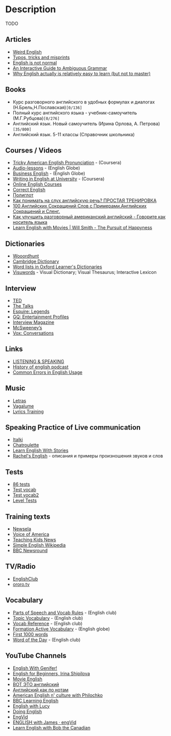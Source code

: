 # Description

TODO


## Articles

- [Weird English](https://www.nationalreview.com/magazine/2021/11/29/weird-english/)
- [Typos, tricks and misprints](https://aeon.co/essays/why-is-the-english-spelling-system-so-weird-and-inconsistent)
- [English is not normal](https://aeon.co/essays/why-is-english-so-weirdly-different-from-other-languages)
- [An Interactive Guide to Ambiguous Grammar](https://www.mcsweeneys.net/articles/an-interactive-guide-to-ambiguous-grammar)
- [Why English actually is relatively easy to learn (but not to master)](http://christopherwink.com/2018/11/05/english-easy-learn-john-mcwhorter-history-magnificent-bastard-tongue/)


## Books

- Курс разговорного английского в удобных формулах и диалогах (Н.Брель,Н.Пославская)`[0/136]`
- Полный курс английского языка - учебник-самоучитель (М.Г.Рубцова)`[0/276]`
- Английский язык. Новый самоучитель (Ирина Орлова, А. Петрова)`[35/800]`
- Английский язык. 5-11 классы (Справочник школьника)


## Courses / Videos

- [Tricky American English Pronunciation](https://www.coursera.org/learn/tricky-american-english-pronunciation) - (Coursera)
- [Audio-lessons](https://english-globe.ru/index.php?option=com_content&task=view&id=13&Itemid=17) - (English Globe)
- [Business English](https://english-globe.ru/index.php?option=com_content&task=category&sectionid=19&id=71&Itemid=92) - (English Globe)
- [Writing in English at University](https://www.coursera.org/learn/writing-english-university) - (Coursera)
- [Online English Courses](http://www.1-language.com/englishcourse/index.htm)
- [Correct English](http://www.correctenglish.ru/exercises/)
- [Полиглот](https://rutracker.org/forum/viewtopic.php?t=3918150)
- [Как понимать на слух английскую речь? ПРОСТАЯ ТРЕНИРОВКА](https://youtu.be/AOVBrB8ypkQ)
- [100 Английских Сокращений Слов с Примерами.Английских Сокращений и Сленг.](https://youtu.be/LVhcyGBLTEg)
- [Как улучшить разговорный американский английский - Говорите как носитель языка](https://youtu.be/m3g51xfopIE)
- [Learn English with Movies | Will Smith - The Pursuit of Happyness](https://youtu.be/pKoH9GkEKxQ)


## Dictionaries

- [Wooordhunt](https://wooordhunt.ru/)
- [Cambridge Dictionary](https://dictionary.cambridge.org/)
- [Word lists in Oxford Learner's Dictionaries](https://www.oxfordlearnersdictionaries.com/wordlist/)
- [Visuwords](https://visuwords.com/) - Visual Dictionary; Visual Thesaurus; Interactive Lexicon


## Interview

- [TED](http://www.ted.com/)
- [The Talks](https://the-talks.com/)
- [Esquire: Legends](https://www.esquire.com/what-ive-learned-legends/)
- [GQ: Entertainment Profiles](https://www.gq.com/about/entertainment-profiles-and-interviews)
- [Interview Magazine](https://www.interviewmagazine.com/)
- [McSweeney’s](https://www.mcsweeneys.net/columns/interviews-with-people-who-have-interesting-or-unusual-jobs)
- [Vox: Conversations](https://www.vox.com/conversations)


## Links

- [LISTENING & SPEAKING](http://www.rong-chang.com/listen.htm)
- [History of english podcast](https://historyofenglishpodcast.com/)
- [Common Errors in English Usage](https://brians.wsu.edu/common-errors/)


## Music

- [Letras](https://www.letras.mus.br/)
- [Vagalume](http://www.vagalume.com.br/)
- [Lyrics Training](http://lyricstraining.com)


## Speaking Practice of Live communication

- [Italki](http://www.italki.com/)
- [Chatroulette](http://chatroulette.com/)
- [Learn English With Stories](https://deepenglish.com/blog/)
- [Rachel's English](http://rachelsenglish.com/) - описания и примеры произношения звуков и слов


## Tests

- [86 tests](http://english03.ru/testy)
- [Test vocab](http://testyourvocab.com/)
- [Test vocab2](https://my.vocabularysize.com/)
- [Level Tests](http://www.englishjet.com/english_courses_files/tests.htm)


## Training texts

- [Newsela](https://newsela.com/)
- [Voice of America](https://learningenglish.voanews.com/)
- [Teaching Kids News](https://teachingkidsnews.com/)
- [Simple English Wikipedia](https://simple.wikipedia.org/)
- [BBC Newsround](https://www.bbc.co.uk/newsround)


## TV/Radio

- [EnglishClub](https://www.englishclub.com/listening/radio.htm)
- [ororo.tv](http://ororo.tv/)


## Vocabulary

- [Parts of Speech and Vocab Rules](https://www.englishclub.com/vocabulary/parts-of-speech.htm) - (English club)
- [Topic Vocabulary](https://www.englishclub.com/vocabulary/topic.htm) - (English club)
- [Vocab Reference](https://www.englishclub.com/vocabulary/reference.htm) - (English club)
- [Formation Active Vocabulary](http://www.english-globe.ru/index.php?option=com_content&task=category&sectionid=18&id=72&Itemid=88) - (English globe)
- [First 1000 words](http://english03.ru/knigi/first1000words.html)
- [Word of the Day](https://www.englishclub.com/vocabulary/word-of-the-day.htm) - (English club)


## YouTube Channels

- [English With Genifer!](http://www.youtube.com/user/JenniferESL)
- [English for Beginners, Irina Shipilova](https://youtube.com/playlist?list=PLWZ63a6zsYpi5KB3pMeFBxofCQpx7ymPe)
- [Movie English](https://www.youtube.com/channel/UC8Io7LK1rOICcXJh4Y4LUTg)
- [ВОТ ЭТО английский](https://www.youtube.com/c/%D0%92%D0%9E%D0%A2%D0%AD%D0%A2%D0%9E/featured)
- [Английский как по нотам](http://www.youtube.com/user/krutopridumal)
- [American English n' culture with Philochko](http://www.youtube.com/user/philochko)
- [BBC Learning English](https://www.youtube.com/user/bbclearningenglish/featured)
- [English with Lucy](https://www.youtube.com/channel/UCz4tgANd4yy8Oe0iXCdSWfA)
- [Doing English](https://www.youtube.com/user/doingenglishDOTcom)
- [EngVid](https://www.youtube.com/user/engvidenglish)
- [ENGLISH with James · engVid](https://www.youtube.com/c/engvidJames)
- [Learn English with Bob the Canadian](https://www.youtube.com/c/LearnEnglishwithBobtheCanadian)
